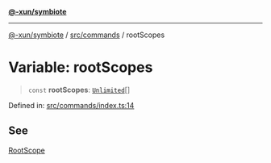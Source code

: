 [**@-xun/symbiote**](../../../README.md)

***

[@-xun/symbiote](../../../README.md) / [src/commands](../README.md) / rootScopes

# Variable: rootScopes

> `const` **rootScopes**: [`Unlimited`](../../configure/enumerations/UnlimitedGlobalScope.md#unlimited)[]

Defined in: [src/commands/index.ts:14](https://github.com/Xunnamius/symbiote/blob/98da9097288b635bb2e9adaa0711ed948dd02274/src/commands/index.ts#L14)

## See

[RootScope](../../configure/enumerations/UnlimitedGlobalScope.md)
